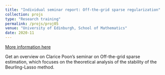 ```yaml
---
title: "Individual seminar report: Off-the-grid sparse regularization"
collection: projs
type: "Research training"
permalink: /projs/proj05
venue: "University of Edinburgh, School of Mathematics"
date: 2020-11
---
```


[More information here](http://grantaire08.github.io/files/isr.pdf)

Get an overview on Clarice Poon’s seminar on Off-the-grid sparse estimation, which focuses on the theoretical analysis of the stability of the Beurling-Lasso method.
